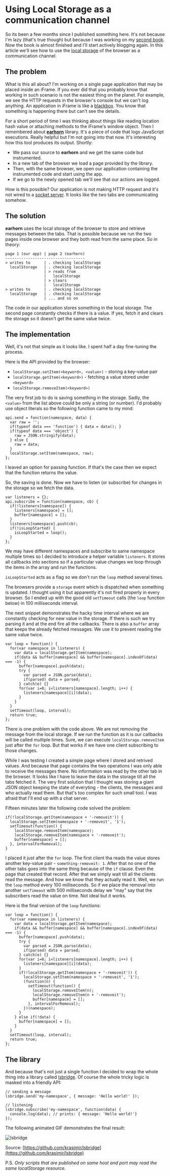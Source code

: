 # Using Local Storage as a communication channel

So its been a few months since I published something here. It's not because I'm lazy (that's true though) but because I was working on my [second book](https://www.packtpub.com/application-development/nodejs-example). Now the book is almost finished and I'll start actively blogging again. In this article we'll see how to use the [local storage](http://diveintohtml5.info/storage.html) of the browser as a communication channel.

## The problem

What is this all about? I'm working on a single page application that may be placed inside an iFrame. If you ever did that you probably know that working in such scenario is not the easiest thing on the planet. For example, we see the HTTP requests in the browser's console but we can't log anything. An application in iFrame is like a [blackbox](https://hacks.mozilla.org/2014/08/black-box-driven-development-in-javascript/). You know that something is happening there but can't see the details.

For a short period of time I was thinking about things like reading location hash value or attaching methods to the iFrame's window object. Then I remembered about [**earhorn**](https://github.com/omphalos/earhorn) library. It's a piece of code that logs JavaScript executions. Really helpful but I'm not going into that now. It's interesting how this tool produces its output. Shortly:
* We pass our source to **earhorn** and we get the same code but instrumented.
* In a new tab of the browser we load a page provided by the library.
* Then, with the same browser, we open our application containing the instrumented code and start using the app.
* If we go to the newly opened tab we'll see that our actions are logged.

How is this possible? Our application is not making HTTP request and it's not wired to a [socket server](http://krasimirtsonev.com/blog/article/Real-time-chat-with-NodeJS-Socketio-and-ExpressJS). It looks like the two tabs are communicating somehow.

## The solution 

**earhorn** uses the local storage of the browser to store and retrieve messages between the tabs. That is possible because we run the two pages inside one browser and they both read from the same place. So in theory:

```
page 1 (our app) | page 2 (earhorn)
-----------------------------------
> writes to      | . checking localStorage
  localStorage   | . checking localStorage
                 | > reads from
                 |   localStorage
                 | > clears
                 |   localStorage
> writes to      | . checking localStorage
  localStorage   | . checking localStorage
                 | ... and so on
```

The code in our application stores something in the local storage. The second page constantly checks if there is a value. If yes, fetch it and clears the storage so it doesn't get the same value twice.

## The implementation

Well, it's not that simple as it looks like. I spent half a day fine-tuning the process.

Here is the API provided by the browser:

* `localStorage.setItem(<keyword>, <value>)` - storing a key-value pair
* `localStorage.getItem(<keyword>)` - fetching a value stored under `<keyword>`
* `localStorage.removeItem(<keyword>)`

The very first job to do is saving something in the storage. Sadly, the `<value>` from the list above could be only a string (or number). I'd probably use object literals so the following function came to my mind:

```
api.send = function(namespace, data) {
  var raw = '';
  if(typeof data === 'function') { data = data(); }
  if(typeof data === 'object') {
    raw = JSON.stringify(data);
  } else {
    raw = data;
  }
  localStorage.setItem(namespace, raw);
};
```

I leaved an option for passing function. If that's the case then we expect that the function returns the value.

So, the saving is done. Now we have to listen (or subscribe) for changes in the storage so we fetch the data.

```
var listeners = {};
api.subscribe = function(namespace, cb) {
  if(!listeners[namespace]) {
    listeners[namespace] = [];
    buffer[namespace] = [];
  }
  listeners[namespace].push(cb);
  if(!isLoopStarted) {
    isLoopStarted = loop();
  }
};
```
We may have different namespaces and subscribe to same namespace multiple times so I decided to introduce a helper variable `listeners`. It stores all callbacks into sections so if a particular value changes we loop through the items in the array and run the functions.

`isLoopStarted` acts as a flag so we don't run the `loop` method several times.

The browsers provide a `storage` event which is dispatched when something is updated. I thought using it but apparently it's not fired properly in every browser. So I ended up with the good old `setTimeout` calls (the `loop` function below) in 100 milliseconds interval. 

The next snippet demonstrates the hacky time interval where we are constantly checking for new value in the storage. If there is such we try parsing it and at the end fire all the callbacks. There is also a `buffer` array that keeps the already fetched messages. We use it to prevent reading the same value twice.

```
var loop = function() {
  for(var namespace in listeners) {
    var data = localStorage.getItem(namespace);
    if(data && buffer[namespace] && buffer[namespace].indexOf(data) === -1) {
      buffer[namespace].push(data);
      try {
        var parsed = JSON.parse(data);
        if(parsed) data = parsed;
      } catch(e) {}
      for(var i=0; i<listeners[namespace].length; i++) {
        listeners[namespace][i](data);
      }
    }
  }
  setTimeout(loop, interval);
  return true;
};
```

There is one problem with the code above. We are not removing the message from the local storage. If we run the function as it is our callbacks will be called multiple times. Sure, we can execute `localStorage.removeItem` just after the `for` loop. But that works if we have one client subscribing to those changes.

While I was testing I created a simple page where I stored and retrived values. And because that page contains the two operations I was only able to receive the messages there. No information was read by the other tab in the browser. It looks like I have to leave the data in the storage till all the tabs fetched it. The very first solution that I thought was storing a giant JSON object keeping the state of everyting - the clients, the messages and who actually read them. But that's too complex for such small tool. I was afraid that I'll end up with a chat server.

Fifteen minutes later the following code solved the problem:

```
if(!localStorage.getItem(namespace + '-removeit')) {
  localStorage.setItem(namespace + '-removeit', '1');
  setTimeout(function() {
    localStorage.removeItem(namespace);
    localStorage.removeItem(namespace + '-removeit');
    buffer[namespace] = [];
  }, intervalForRemoval);
}
```

I placed it just after the `for` loop. The first client tha reads the value stores another key-value pair - `something-removeit: 1`. After that no one of the other tabs goes into the same thing because of the `if` clause. Even the page that created that record. After that we simply wait till all the clients read the message. And how we know that they actually read it. Well, we run the `loop` method every 100 milliseconds. So if we place the removal into another `setTimeout` with 500 milliseconds delay we "may" say that the subscribers read the value on time. Not ideal but it works.

Here is the final version of the `loop` functions:

```
var loop = function() {
  for(var namespace in listeners) {
    var data = localStorage.getItem(namespace);
    if(data && buffer[namespace] && buffer[namespace].indexOf(data) === -1) {
      buffer[namespace].push(data);
      try {
        var parsed = JSON.parse(data);
        if(parsed) data = parsed;
      } catch(e) {}
      for(var i=0; i<listeners[namespace].length; i++) {
        listeners[namespace][i](data);
      }
      if(!localStorage.getItem(namespace + '-removeit')) {
        localStorage.setItem(namespace + '-removeit', '1');
        (function(n) {
          setTimeout(function() {
            localStorage.removeItem(n);
            localStorage.removeItem(n + '-removeit');
            buffer[namespace] = [];
          }, intervalForRemoval);
        })(namespace);
      }
    } else if(!data) {
      buffer[namespace] = [];
    }
  }
  setTimeout(loop, interval);
  return true;
};
```

## The library

And because that's not just a single function I decided to wrap the whole thing into a library called [lsbridge](https://github.com/krasimir/lsbridge). Of course the whole tricky logic is masked into a friendly API:

```
// sending a message
lsbridge.send('my-namespace', { message: 'Hello world!' });

// listening
lsbridge.subscribe('my-namespace', function(data) {
  console.log(data); // prints: { message: 'Hello world!'}
});
```

The following animated GIF demonstrates the final result:

![lsbridge](http://work.krasimirtsonev.com/git/lsbridge/lsbridge.gif)

Source: [https://github.com/krasimir/lsbridge](https://github.com/krasimir/lsbridge)

P.S.
*Only scripts that are published on same host and port may read the same localStorage resource.*


